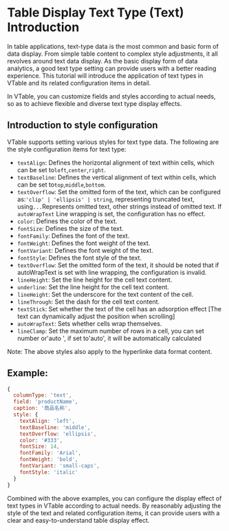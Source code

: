 # Table Display Text Type (Text) Introduction

In table applications, text-type data is the most common and basic form of data display. From simple table content to complex style adjustments, it all revolves around text data display. As the basic display form of data analytics, a good text type setting can provide users with a better reading experience. This tutorial will introduce the application of text types in VTable and its related configuration items in detail.

In VTable, you can customize fields and styles according to actual needs, so as to achieve flexible and diverse text type display effects.

## Introduction to style configuration

VTable supports setting various styles for text type data. The following are the style configuration items for text type:

*   `textAlign`: Defines the horizontal alignment of text within cells, which can be set to`left`,`center`,`right`.
*   `textBaseline`: Defines the vertical alignment of text within cells, which can be set to`top`,`middle`,`bottom`.
*   `textOverflow`: Set the omitted form of the text, which can be configured as:`'clip' | 'ellipsis' | string`, representing truncated text, using`...`Represents omitted text, other strings instead of omitted text. If `autoWrapText` Line wrapping is set, the configuration has no effect.
*   `color`: Defines the color of the text.
*   `fontSize`: Defines the size of the text.
*   `fontFamily`: Defines the font of the text.
*   `fontWeight`: Defines the font weight of the text.
*   `fontVariant`: Defines the font weight of the text.
*   `fontStyle`: Defines the font style of the text.
*   `textOverflow`: Set the omitted form of the text, it should be noted that if autoWrapText is set with line wrapping, the configuration is invalid.
*   `lineHeight`: Set the line height for the cell text content.
*   `underline`: Set the line height for the cell text content.
*   `lineHeight`: Set the underscore for the text content of the cell.
*   `lineThrough`: Set the dash for the cell text content.
*   `textStick`: Set whether the text of the cell has an adsorption effect \[The text can dynamically adjust the position when scrolling]
*   `autoWrapText`: Sets whether cells wrap themselves.
*   `lineClamp`: Set the maximum number of rows in a cell, you can set number or'auto ', if set to'auto', it will be automatically calculated

Note: The above styles also apply to the hyperlinke data format content.

## Example:

```javascript livedemo
{
  columnType: 'text',
  field: 'productName',
  caption: '商品名称',
  style: {
    textAlign: 'left',
    textBaseline: 'middle',
    textOverflow: 'ellipsis',
    color: '#333',
    fontSize: 14,
    fontFamily: 'Arial',
    fontWeight: 'bold',
    fontVariant: 'small-caps',
    fontStyle: 'italic'
  }
}
```

Combined with the above examples, you can configure the display effect of text types in VTable according to actual needs. By reasonably adjusting the style of the text and related configuration items, it can provide users with a clear and easy-to-understand table display effect.
